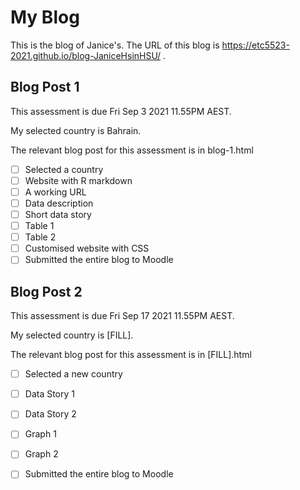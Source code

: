 # My Blog


This is the blog of Janice's.
The URL of this blog is https://etc5523-2021.github.io/blog-JaniceHsinHSU/ .

## Blog Post 1

This assessment is due Fri Sep 3 2021 11.55PM AEST.

My selected country is Bahrain.

The relevant blog post for this assessment is in blog-1.html

- [ ] Selected a country
- [ ] Website with R markdown 
- [ ] A working URL
- [ ] Data description
- [ ] Short data story
- [ ] Table 1
- [ ] Table 2
- [ ] Customised website with CSS
- [ ] Submitted the entire blog to Moodle

## Blog Post 2

This assessment is due Fri Sep 17 2021 11.55PM AEST.

My selected country is [FILL].

The relevant blog post for this assessment is in [FILL].html

- [ ] Selected a new country
- [ ] Data Story 1
- [ ] Data Story 2
- [ ] Graph 1
- [ ] Graph 2
- [ ] Submitted the entire blog to Moodle

